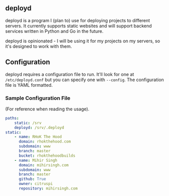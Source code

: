 ## deployd

deployd is a program I (plan to) use for deploying projects to different servers. It currently supports static websites and will support backend services written in Python and Go in the future.

deployd is opinionated - I will be using it for my projects on my servers, so it's designed to work with them.

## Configuration

deployd requires a configuration file to run. It'll look for one at `/etc/deployd.conf` but you can specify one with `--config`. The configuration file is YAML formatted.

### Sample Configuration File
(For reference when reading the usage).
```yaml
paths:
    static: /srv
    deployd: /srv/.deployd
static:
    - name: RHoK The Hood
      domain: rhokthehood.com
      subdomain: www
      branch: master
      bucket: rhokthehoodbuilds
    - name: Mihir Singh
      domain: mihirsingh.com
      subdomain: www
      branch: master
      github: True
      owner: citruspi
      repository: mihirsingh.com
```
